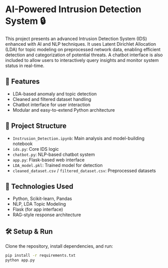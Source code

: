 # AI-Powered Intrusion Detection System 🔒

This project presents an advanced Intrusion Detection System (IDS) enhanced with AI and NLP techniques. It uses Latent Dirichlet Allocation (LDA) for topic modeling on preprocessed network data, enabling efficient detection and categorization of potential threats. A chatbot interface is also included to allow users to interactively query insights and monitor system status in real-time.

## 🚀 Features
- LDA-based anomaly and topic detection
- Cleaned and filtered dataset handling
- Chatbot interface for user interaction
- Modular and easy-to-extend Python architecture

## 📂 Project Structure
- `Instrusion_Detection.ipynb`: Main analysis and model-building notebook
- `ids.py`: Core IDS logic
- `chatbot.py`: NLP-based chatbot system
- `app.py`: Flask-based web interface
- `LDA_model.pkl`: Trained model for detection
- `cleaned_dataset.csv` / `filtered_dataset.csv`: Preprocessed datasets

## 🧠 Technologies Used
- Python, Scikit-learn, Pandas
- NLP, LDA Topic Modeling
- Flask (for app interface)
- RAG-style response architecture

## 🛠️ Setup & Run
Clone the repository, install dependencies, and run:
```bash
pip install -r requirements.txt
python app.py
